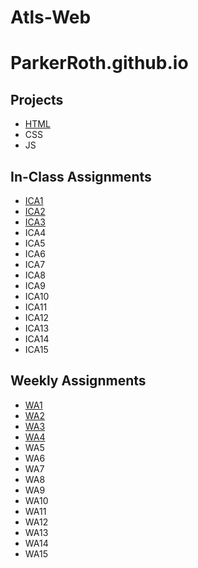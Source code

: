 # Atls-Web

# ParkerRoth.github.io

## Projects
- [HTML](https://parkerroth.github.io/html-midterm/page5.html)
- CSS
- JS

## In-Class Assignments
- [ICA1](https://docs.google.com/document/d/1YkS2IWXxElUzFhmw5fHEp0Fywnd8j9LCf4CouMuvaxM/edit)
- [ICA2](https://docs.google.com/document/d/1RNZ9JhkLDuRpKUMHluIfSiP_ta2Ks0r7Ot6AljlCnPI/edit)
- [ICA3](https://parkerroth.github.io/Atls-Web/ica/ica3a.html)
- ICA4
- ICA5
- ICA6
- ICA7
- ICA8
- ICA9
- ICA10
- ICA11
- ICA12
- ICA13
- ICA14
- ICA15

## Weekly Assignments
- [WA1](https://parkerroth.github.io/wa/wa1.html)
- [WA2](https://parkerroth.github.io/wa/wa2.html)
- [WA3](https://parkerroth.github.io/wa/wa3.html)
- [WA4](https://parkerroth.github.io/wa/wa4.html)
- WA5
- WA6
- WA7
- WA8
- WA9
- WA10
- WA11
- WA12
- WA13
- WA14
- WA15


